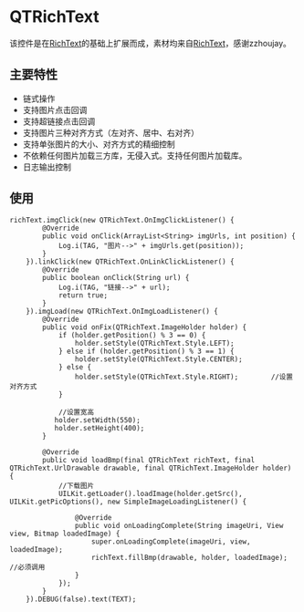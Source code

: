 # QTRichText
该控件是在[RichText](https://github.com/zzhoujay/RichText)的基础上扩展而成，素材均来自[RichText](https://github.com/zzhoujay/RichText)，感谢zzhoujay。
## 主要特性
* 链式操作
* 支持图片点击回调
* 支持超链接点击回调
* 支持图片三种对齐方式（左对齐、居中、右对齐）
* 支持单张图片的大小、对齐方式的精细控制
* 不依赖任何图片加载三方库，无侵入式。支持任何图片加载库。
* 日志输出控制
## 使用
    richText.imgClick(new QTRichText.OnImgClickListener() {
            @Override
            public void onClick(ArrayList<String> imgUrls, int position) {
                Log.i(TAG, "图片-->" + imgUrls.get(position));
            }
        }).linkClick(new QTRichText.OnLinkClickListener() {
            @Override
            public boolean onClick(String url) {
                Log.i(TAG, "链接-->" + url);
                return true;
            }
        }).imgLoad(new QTRichText.OnImgLoadListener() {
            @Override
            public void onFix(QTRichText.ImageHolder holder) {
                if (holder.getPosition() % 3 == 0) {
                    holder.setStyle(QTRichText.Style.LEFT);
                } else if (holder.getPosition() % 3 == 1) {
                    holder.setStyle(QTRichText.Style.CENTER);
                } else {
                    holder.setStyle(QTRichText.Style.RIGHT);		//设置对齐方式
                }

				//设置宽高
               holder.setWidth(550);		
               holder.setHeight(400);
            }

            @Override
            public void loadBmp(final QTRichText richText, final QTRichText.UrlDrawable drawable, final QTRichText.ImageHolder holder) {
                //下载图片
                UILKit.getLoader().loadImage(holder.getSrc(), UILKit.getPicOptions(), new SimpleImageLoadingListener() {

                    @Override
                    public void onLoadingComplete(String imageUri, View view, Bitmap loadedImage) {
                        super.onLoadingComplete(imageUri, view, loadedImage);
                        richText.fillBmp(drawable, holder, loadedImage);        //必须调用
                    }
                });
            }
        }).DEBUG(false).text(TEXT);


